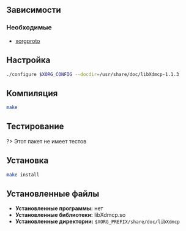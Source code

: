 <package-info :package="package" showsbu2></package-info>

<script>
		new Vue({
		el: '#main',
		data: { package: {} },
		mounted: function () {
				this.getPackage('libxdmcp');
		},
		methods: {
			getPackage: function(name) {
					getPackage(name)
					.then(response => this.package = response);
			},
		}
  })
</script>

## Зависимости
### Необходимые
* [xorgproto](x/xorg/xorgproto.md)

## Настройка

```bash
./configure $XORG_CONFIG --docdir=/usr/share/doc/libXdmcp-1.1.3
```

## Компиляция

```bash
make
```

## Тестирование

?> Этот пакет не имеет тестов

## Установка

```bash
make install
```

## Установленные файлы
* **Установленные программы:** нет
* **Установленные библиотеки:** libXdmcp.so
* **Установленные директории:** `$XORG_PREFIX/share/doc/libXdmcp`
